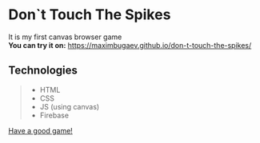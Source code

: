 # Don`t Touch The Spikes
It is my first canvas browser game\
**You can try it on:** <https://maximbugaev.github.io/don-t-touch-the-spikes/>

## Technologies
> * HTML
> * CSS
> * JS (using canvas)
> * Firebase

<u>Have a good game!</u>
